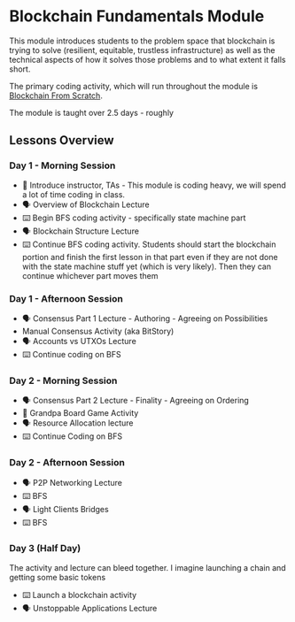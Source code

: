 # Blockchain Fundamentals Module

This module introduces students to the problem space that blockchain is trying to solve (resilient, equitable, trustless infrastructure) as well as the technical aspects of how it solves those problems and to what extent it falls short.

The primary coding activity, which will run throughout the module is [Blockchain From Scratch](https://github.com/JoshOrndorff/blockchain-from-scratch/).

The module is taught over 2.5 days - roughly 

## Lessons Overview

### Day 1 - Morning Session

- 📛 Introduce instructor, TAs - This module is coding heavy, we will spend a lot of time coding in class.
- 🗣️ Overview of Blockchain Lecture
- ⌨️ Begin BFS coding activity - specifically state machine part
- 🗣️ Blockchain Structure Lecture
- ⌨️ Continue BFS coding activity. Students should start the blockchain portion and finish the first lesson in that part even if they are not done with the state machine stuff yet (which is very likely). Then they can continue whichever part moves them

### Day 1 - Afternoon Session

- 🗣️ Consensus Part 1 Lecture - Authoring - Agreeing on Possibilities
- Manual Consensus Activity (aka BitStory)
- 🗣️ Accounts vs UTXOs Lecture
- ⌨️ Continue coding on BFS

### Day 2 - Morning Session

- 🗣️ Consensus Part 2 Lecture - Finality - Agreeing on Ordering
- 🎲 Grandpa Board Game Activity
- 🗣️ Resource Allocation lecture
- ⌨️ Continue Coding on BFS

### Day 2 - Afternoon Session
- 🗣️ P2P Networking Lecture
- ⌨️ BFS
- 🗣️ Light Clients Bridges
- ⌨️ BFS

### Day 3 (Half Day)

The activity and lecture can bleed together. I imagine launching a chain and getting some basic tokens
- ⌨️ Launch a blockchain activity
- 🗣️ Unstoppable Applications Lecture
